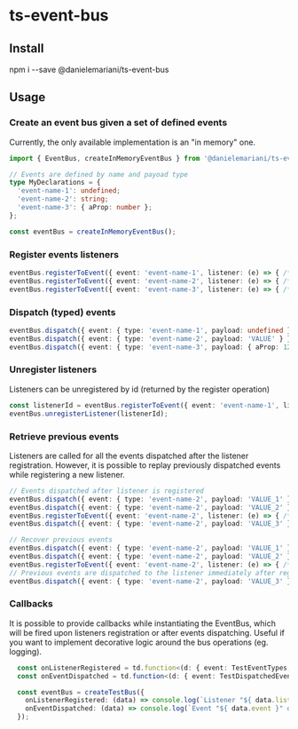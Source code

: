 # ts-event-bus

## Install
npm i --save @danielemariani/ts-event-bus

## Usage

### Create an event bus given a set of defined events
Currently, the only available implementation is an "in memory" one.

```typescript
import { EventBus, createInMemoryEventBus } from '@danielemariani/ts-event-bus';

// Events are defined by name and payoad type
type MyDeclarations = {
  'event-name-1': undefined;
  'event-name-2': string;
  'event-name-3': { aProp: number };
};

const eventBus = createInMemoryEventBus();
```

### Register events listeners
```typescript
eventBus.registerToEvent({ event: 'event-name-1', listener: (e) => { /* ...Do whatever with the event... */ } });
eventBus.registerToEvent({ event: 'event-name-2', listener: (e) => { /* ...Do whatever with the event... */ } });
eventBus.registerToEvent({ event: 'event-name-3', listener: (e) => { /* ...Do whatever with the event... */ } });
```

### Dispatch (typed) events
```typescript
eventBus.dispatch({ event: { type: 'event-name-1', payload: undefined } });
eventBus.dispatch({ event: { type: 'event-name-2', payload: 'VALUE' } });
eventBus.dispatch({ event: { type: 'event-name-3', payload: { aProp: 12 } } });
```

### Unregister listeners
Listeners can be unregistered by id (returned by the register operation)
```typescript
const listenerId = eventBus.registerToEvent({ event: 'event-name-1', listener: (e) => { /* ...Do whatever with the event... */ } });
eventBus.unregisterListener(listenerId);
```

### Retrieve previous events
Listeners are called for all the events dispatched after the listener registration.
However, it is possible to replay previously dispatched events while registering a new listener.
```typescript
// Events dispatched after listener is registered
eventBus.dispatch({ event: { type: 'event-name-2', payload: 'VALUE_1' } });
eventBus.dispatch({ event: { type: 'event-name-2', payload: 'VALUE_2' } });
eventBus.registerToEvent({ event: 'event-name-2', listener: (e) => { /* ... */ } });
eventBus.dispatch({ event: { type: 'event-name-2', payload: 'VALUE_3' } }); // Only this event will be dispatched to the listener

// Recover previous events
eventBus.dispatch({ event: { type: 'event-name-2', payload: 'VALUE_1' } });
eventBus.dispatch({ event: { type: 'event-name-2', payload: 'VALUE_2' } });
eventBus.registerToEvent({ event: 'event-name-2', listener: (e) => { /* ... */ }, options: { recoverPreviousEvents: true } });
// Previous events are dispatched to the listener immediately after registration
eventBus.dispatch({ event: { type: 'event-name-2', payload: 'VALUE_3' } }); // This event will be also dispatched to the listener
```

### Callbacks
It is possible to provide callbacks while instantiating the EventBus, which will be fired upon listeners registration or after events dispatching.
Useful if you want to implement decorative logic around the bus operations (eg. logging).
```typescript
  const onListenerRegistered = td.function<(d: { event: TestEventTypes, listenerId: ListenerId }) => void>();
  const onEventDispatched = td.function<(d: { event: TestDispatchedEvent, listeners: Array<ListenerId> }) => void>();

  const eventBus = createTestBus({
    onListenerRegistered: (data) => console.log(`Listener "${ data.listenerId }" registered for event "${ data.event }"`),
    onEventDispatched: (data) => console.log(`Event "${ data.event }" dispatched to listeners "${ data.listeners.join(',') }"`),
  });
```

